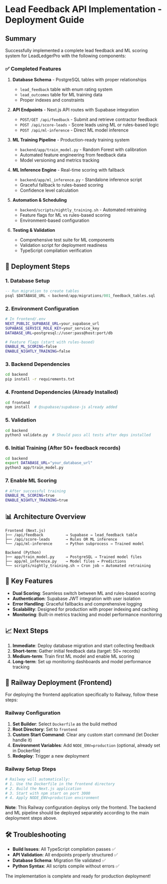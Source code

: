 # Lead Feedback API Implementation - Deployment Guide

## Summary

Successfully implemented a complete lead feedback and ML scoring system for LeadLedgerPro with the following components:

### ✅ Completed Features

1. **Database Schema** - PostgreSQL tables with proper relationships
   - `lead_feedback` table with enum rating system
   - `lead_outcomes` table for ML training data
   - Proper indexes and constraints

2. **API Endpoints** - Next.js API routes with Supabase integration
   - `POST/GET /api/feedback` - Submit and retrieve contractor feedback
   - `POST /api/score-leads` - Score leads using ML or rules-based logic
   - `POST /api/ml-inference` - Direct ML model inference

3. **ML Training Pipeline** - Production-ready training system
   - `backend/app/train_model.py` - Random Forest with calibration
   - Automated feature engineering from feedback data
   - Model versioning and metrics tracking

4. **ML Inference Engine** - Real-time scoring with fallback
   - `backend/app/ml_inference.py` - Standalone inference script
   - Graceful fallback to rules-based scoring
   - Confidence level calculation

5. **Automation & Scheduling**
   - `backend/scripts/nightly_training.sh` - Automated retraining
   - Feature flags for ML vs rules-based scoring
   - Environment-based configuration

6. **Testing & Validation**
   - Comprehensive test suite for ML components
   - Validation script for deployment readiness
   - TypeScript compilation verification

## 🚀 Deployment Steps

### 1. Database Setup
```sql
-- Run migration to create tables
psql $DATABASE_URL < backend/app/migrations/001_feedback_tables.sql
```

### 2. Environment Configuration
```bash
# In frontend/.env
NEXT_PUBLIC_SUPABASE_URL=your_supabase_url
SUPABASE_SERVICE_ROLE_KEY=your_service_key
DATABASE_URL=postgresql://user:pass@host:port/db

# Feature flags (start with rules-based)
ENABLE_ML_SCORING=false
ENABLE_NIGHTLY_TRAINING=false
```

### 3. Backend Dependencies
```bash
cd backend
pip install -r requirements.txt
```

### 4. Frontend Dependencies (Already Installed)
```bash
cd frontend
npm install  # @supabase/supabase-js already added
```

### 5. Validation
```bash
cd backend
python3 validate.py  # Should pass all tests after deps installed
```

### 6. Initial Training (After 50+ feedback records)
```bash
cd backend
export DATABASE_URL="your_database_url"
python3 app/train_model.py
```

### 7. Enable ML Scoring
```bash
# After successful training
ENABLE_ML_SCORING=true
ENABLE_NIGHTLY_TRAINING=true
```

## 📊 Architecture Overview

```
Frontend (Next.js)
├── /api/feedback          → Supabase → lead_feedback table
├── /api/score-leads       → Rules OR ML inference
└── /api/ml-inference      → Python subprocess → Trained model

Backend (Python)
├── app/train_model.py     → PostgreSQL → Trained model files
├── app/ml_inference.py    → Model files → Predictions
└── scripts/nightly_training.sh → Cron job → Automated retraining
```

## 🔧 Key Features

- **Dual Scoring**: Seamless switch between ML and rules-based scoring
- **Authentication**: Supabase JWT integration with user isolation
- **Error Handling**: Graceful fallbacks and comprehensive logging
- **Scalability**: Designed for production with proper indexing and caching
- **Monitoring**: Built-in metrics tracking and model performance monitoring

## 📈 Next Steps

1. **Immediate**: Deploy database migration and start collecting feedback
2. **Short-term**: Gather initial feedback data (target: 50+ records)
3. **Medium-term**: Train first ML model and enable ML scoring
4. **Long-term**: Set up monitoring dashboards and model performance tracking

## 🚂 Railway Deployment (Frontend)

For deploying the frontend application specifically to Railway, follow these steps:

### Railway Configuration
1. **Set Builder**: Select `Dockerfile` as the build method
2. **Root Directory**: Set to `frontend` 
3. **Custom Start Command**: Clear any custom start command (let Docker handle it)
4. **Environment Variables**: Add `NODE_ENV=production` (optional, already set in Dockerfile)
5. **Redeploy**: Trigger a new deployment

### Railway Setup Steps
```bash
# Railway will automatically:
# 1. Use the Dockerfile in the frontend directory
# 2. Build the Next.js application 
# 3. Start with npm start on port 3000
# 4. Apply NODE_ENV=production environment
```

**Note**: This Railway configuration deploys only the frontend. The backend and ML pipeline should be deployed separately according to the main deployment steps above.

## 🛠 Troubleshooting

- **Build Issues**: All TypeScript compilation passes ✅
- **API Validation**: All endpoints properly structured ✅
- **Database Schema**: Migration file validated ✅
- **Python Syntax**: All scripts compile without errors ✅

The implementation is complete and ready for production deployment!